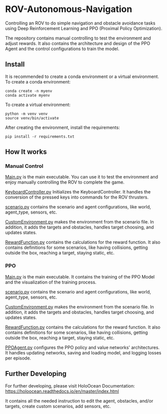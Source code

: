 
# ROV-Autonomous-Navigation
Controlling an ROV to do simple navigation and obstacle avoidance tasks using Deep Reinforcement Learning and PPO (Proximal Policy Optimization).

The repository contains manual controlling to test the environment and adjust rewards.
It also contains the architecture and design of the PPO Agent and the control configurations to train the model.

## Install
It is recommended to create a conda environment or a virtual environment.
To create a conda environment:
```
conda create -n myenv
conda activate myenv
```
To create a virtual environment:
```
python -m venv venv
source venv/bin/activate
```
After creating the environment, install the requirements:
```
pip install -r requirements.txt
```

## How It works
### Manual Control
[Main.py](manual_control/Main.py) is the main executable. You can use it to test the environment and enjoy manually controlling the ROV to complete the game.

[KeyboardController.py](manual_control/KeyboardController.py) Initializes the KeyboardController. It handles the conversion of the pressed keys into commands for the ROV thrusters.

[scenario.py](manual_control/scenario.py) contains the scenario and agent configurations, like world, agent_type, sensors, etc.

[CustomEnvironment.py](manual_control/CustomEnvironment.py) makes the environment from the scenario file. In addition, it adds the targets and obstacles, handles target choosing, and updates states.

[RewardFunction.py](manual_control/RewardFunction.py) contains the calculations for the reward function. It also contains definitions for some scenarios, like having collisions, getting outside the box, reaching a target, staying static, etc.
### PPO
[Main.py](PPO/Main.py) is the main executable. It contains the training of the PPO Model and the visualization of the training process.

[scenario.py](PPO/scenario.py) contains the scenario and agent configurations, like world, agent_type, sensors, etc.

[CustomEnvironment.py](PPO/CustomEnvironment.py) makes the environment from the scenario file. In addition, it adds the targets and obstacles, handles target choosing, and updates states.

[RewardFunction.py](PPO/RewardFunction.py) contains the calculations for the reward function. It also contains definitions for some scenarios, like having collisions, getting outside the box, reaching a target, staying static, etc.

[PPOAgent.py](PPO/PPOAgent.py) configures the PPO policy and value networks' architectures. It handles updating networks, saving and loading model, and logging losses per episode.

## Further Developing
For further developing, please visit HoloOcean Documentation:
https://holoocean.readthedocs.io/en/master/index.html

It contains all the needed instruction to edit the agent, obstacles, and/or targets, create custom scenarios, add sensors, etc.
